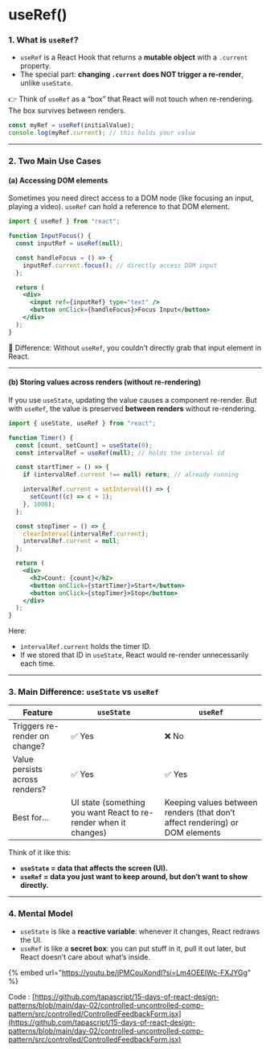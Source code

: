 # useRef()

### 1. What is `useRef`?

* `useRef` is a React Hook that returns a **mutable object** with a `.current` property.
* The special part: **changing `.current` does NOT trigger a re-render**, unlike `useState`.

👉 Think of `useRef` as a “box” that React will not touch when re-rendering. The box survives between renders.

```js
const myRef = useRef(initialValue);
console.log(myRef.current); // this holds your value
```

***

### 2. Two Main Use Cases

#### (a) **Accessing DOM elements**

Sometimes you need direct access to a DOM node (like focusing an input, playing a video). `useRef` can hold a reference to that DOM element.

```jsx
import { useRef } from "react";

function InputFocus() {
  const inputRef = useRef(null);

  const handleFocus = () => {
    inputRef.current.focus(); // directly access DOM input
  };

  return (
    <div>
      <input ref={inputRef} type="text" />
      <button onClick={handleFocus}>Focus Input</button>
    </div>
  );
}
```

🔑 Difference: Without `useRef`, you couldn’t directly grab that input element in React.

***

#### (b) **Storing values across renders (without re-rendering)**

If you use `useState`, updating the value causes a component re-render. But with `useRef`, the value is preserved **between renders** without re-rendering.

```jsx
import { useState, useRef } from "react";

function Timer() {
  const [count, setCount] = useState(0);
  const intervalRef = useRef(null); // holds the interval id

  const startTimer = () => {
    if (intervalRef.current !== null) return; // already running

    intervalRef.current = setInterval(() => {
      setCount((c) => c + 1);
    }, 1000);
  };

  const stopTimer = () => {
    clearInterval(intervalRef.current);
    intervalRef.current = null;
  };

  return (
    <div>
      <h2>Count: {count}</h2>
      <button onClick={startTimer}>Start</button>
      <button onClick={stopTimer}>Stop</button>
    </div>
  );
}
```

Here:

* `intervalRef.current` holds the timer ID.
* If we stored that ID in `useState`, React would re-render unnecessarily each time.

***

### 3. Main Difference: `useState` vs `useRef`

| Feature                        | `useState`                                                       | `useRef`                                                                     |
| ------------------------------ | ---------------------------------------------------------------- | ---------------------------------------------------------------------------- |
| Triggers re-render on change?  | ✅ Yes                                                            | ❌ No                                                                         |
| Value persists across renders? | ✅ Yes                                                            | ✅ Yes                                                                        |
| Best for...                    | UI state (something you want React to re-render when it changes) | Keeping values between renders (that don’t affect rendering) or DOM elements |

Think of it like this:

* **`useState` = data that affects the screen (UI).**
* **`useRef` = data you just want to keep around, but don’t want to show directly.**

***

### 4. Mental Model

* `useState` is like a **reactive variable**: whenever it changes, React redraws the UI.
* `useRef` is like a **secret box**: you can put stuff in it, pull it out later, but React doesn’t care about what’s inside.

{% embed url="https://youtu.be/jPMCouXondI?si=Lm4OEEIWc-FXJYGg" %}

Code : [https://github.com/tapascript/15-days-of-react-design-patterns/blob/main/day-02/controlled-uncontrolled-comp-pattern/src/controlled/ControlledFeedbackForm.jsx](https://github.com/tapascript/15-days-of-react-design-patterns/blob/main/day-02/controlled-uncontrolled-comp-pattern/src/controlled/ControlledFeedbackForm.jsx)
